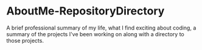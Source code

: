 # AboutMe-RepositoryDirectory
A brief professional summary of my life, what I find exciting about coding, a summary of the projects I've been working on along with a directory to those projects.
